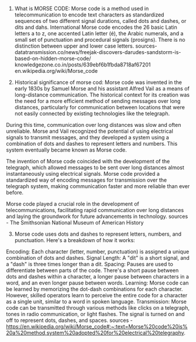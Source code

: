 1. What is MORSE CODE:   Morse code is a method used in telecommunication to encode text characters as standardized sequences of two different signal durations, called dots and dashes, or dits and dahs. International Morse code encodes the 26 basic Latin letters a to z, one accented Latin letter (é), the Arabic numerals, and a small set of punctuation and procedural signals (prosigns). There is no distinction between upper and lower case letters. sources- datatransmission.co/news/freejak-discovers-darudes-sandstorm-is-based-on-hidden-morse-code/
knowledgezone.co.in/posts/639ebf6b1fbda8718af67201
en.wikipedia.org/wiki/Morse_code


2. Historical significance of morse cod: Morse code was invented in the early 1830s by Samuel Morse and his assistant Alfred Vail as a means of long-distance communication. The historical context for its creation was the need for a more efficient method of sending messages over long distances, particularly for communication between locations that were not easily connected by existing technologies like the telegraph.

During this time, communication over long distances was slow and often unreliable. Morse and Vail recognized the potential of using electrical signals to transmit messages, and they developed a system using a combination of dots and dashes to represent letters and numbers. This system eventually became known as Morse code.

The invention of Morse code coincided with the development of the telegraph, which allowed messages to be sent over long distances almost instantaneously using electrical signals. Morse code provided a standardized way of encoding messages for transmission over the telegraph system, making communication faster and more reliable than ever before.

 Morse code played a crucial role in the development of telecommunications, facilitating rapid communication over long distances and laying the groundwork for future advancements in technology. sources - The Smithsonian National Museum of American History

 
 
3. Morse code uses dots and dashes to represent letters, numbers, and punctuation. Here's a breakdown of how it works:

Encoding: Each character (letter, number, punctuation) is assigned a unique combination of dots and dashes.
Signal Length: A "dit" is a short signal, and a "dash" is three times longer than a dit.
Spacing: Pauses are used to differentiate between parts of the code. There's a short pause between dots and dashes within a character, a longer pause between characters in a word, and an even longer pause between words.
Learning: Morse code can be learned by memorizing the dot-dash combinations for each character. However, skilled operators learn to perceive the entire code for a character as a single unit, similar to a word in spoken language.
Transmission: Morse code can be transmitted through various methods like clicks on a telegraph, tones in radio communication, or light flashes. The signal is turned on and off to represent dots, dashes, and spaces. sources - https://en.wikipedia.org/wiki/Morse_code#:~:text=Morse%20code%20is%20a%20method,system%20adopted%20for%20electrical%20telegraphy.
